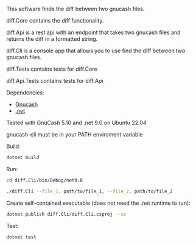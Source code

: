 This software finds the diff between two gnucash files.

diff.Core contains the diff functionality.

diff.Api is a rest api with an endpoint that takes two gnucash files and returns the diff in a formatted string.

diff.Cli is a console app that allows you to use find the diff between two gnucash files.

diff.Tests contains tests for diff.Core

diff.Api.Tests contains tests for diff.Api

Dependencies: 
- [Gnucash](https://www.gnucash.org/download.phtml)
- [.net](https://dotnet.microsoft.com/en-us/download/dotnet/9.0)


Tested with GnuCash 5.10 and .net 9.0 on Ubuntu 22.04

gnucash-cli must be in your PATH enviroment variable

Build:
```sh
dotnet build
```

Run:
```sh
cd diff.Cli/bin/Debug/net9.0
```
```sh
./diff.Cli --file_1, path/to/file_1, --file_2, path/to/file_2
```

Create self-contained executable (does not need the .net runtime to run):
```sh
dotnet publish diff.Cli/diff.Cli.csproj --sc
```

Test:
```sh
dotnet test
```